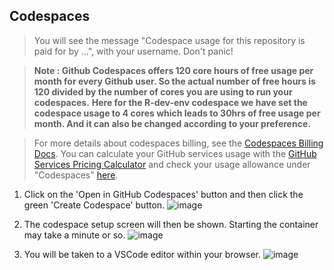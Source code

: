 
## Codespaces

> You will see the message "Codespace usage for this repository is paid for by ...", with your username. Don't panic!

> **Note : Github Codespaces offers 120 core hours of free usage per month for every Github user. So the actual number of free hours is 120 divided by the number of cores you are using to run your codespaces.**
> **Here for the R-dev-env codespace we have set the codespace usage to 4 cores which leads to 30hrs of free usage per month. And it can also be changed according to your preference.**

> For more details about codespaces billing, see the [Codespaces Billing Docs](https://github.com/features/codespaces). You can calculate your GitHub services usage with the [GitHub Services Pricing Calculator](https://github.com/pricing/calculator) and check your usage allowance under "Codespaces" [here](https://github.com/settings/billing).

1) Click on the 'Open in GitHub Codespaces' button and then click the green 'Create Codespace' button.
  ![image](https://github.com/r-devel/r-dev-env/assets/72031540/d42c5d89-7f1d-46fc-8fdd-44e03311c9b2)

2) The codespace setup screen will then be shown. Starting the container may take a minute or so.
  ![image](https://github.com/StarTrooper08/SlimtoolkitActions/assets/72031540/57d88505-3939-402e-8b49-54d083d00afc)

3) You will be taken to a VSCode editor within your browser.
  ![image](https://github.com/r-devel/r-dev-env/assets/72031540/0597c261-a110-496c-86a4-9fb08f5dc34d)



